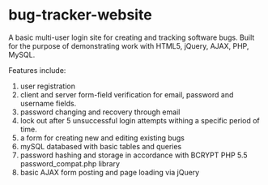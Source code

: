# bug-tracker-website
A basic multi-user login site for creating and tracking software bugs. Built for the purpose of demonstrating work with HTML5, jQuery, AJAX, PHP, MySQL.

Features include:

1. user registration
2. client and server form-field verification for email, password and username fields.
3. password changing and recovery through email
4. lock out after 5 unsuccessful login attempts withing a specific period of time.
5. a form for creating new and editing existing bugs
6. mySQL databased with basic tables and queries
7. password hashing and storage in accordance with BCRYPT PHP 5.5 password_compat.php library
8. basic AJAX form posting and page loading via jQuery
